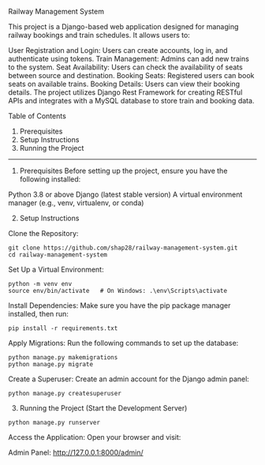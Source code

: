Railway Management System

This project is a Django-based web application designed for managing railway bookings and train schedules. It allows users to:

User Registration and Login: Users can create accounts, log in, and authenticate using tokens.
Train Management: Admins can add new trains to the system.
Seat Availability: Users can check the availability of seats between source and destination.
Booking Seats: Registered users can book seats on available trains.
Booking Details: Users can view their booking details.
The project utilizes Django Rest Framework for creating RESTful APIs and integrates with a MySQL database to store train and booking data.

Table of Contents
1. Prerequisites
2. Setup Instructions
3. Running the Project
------------------------------------------------------------------------------------------------------------------------------------------------------------------------------
1. Prerequisites
Before setting up the project, ensure you have the following installed:

Python 3.8 or above
Django (latest stable version)
A virtual environment manager (e.g., venv, virtualenv, or conda)

2. Setup Instructions


Clone the Repository:

```
git clone https://github.com/shap28/railway-management-system.git
cd railway-management-system
```

Set Up a Virtual Environment:

```
python -m venv env
source env/bin/activate   # On Windows: .\env\Scripts\activate
```

Install Dependencies: Make sure you have the pip package manager installed, then run:

```
pip install -r requirements.txt
```

Apply Migrations: Run the following commands to set up the database:

```
python manage.py makemigrations
python manage.py migrate
```

Create a Superuser: Create an admin account for the Django admin panel:

```
python manage.py createsuperuser
```

3. Running the Project (Start the Development Server)

```
python manage.py runserver
```

Access the Application: Open your browser and visit:

Admin Panel: http://127.0.0.1:8000/admin/
